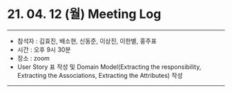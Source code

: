 # 21. 04. 12 (월) Meeting Log

---
- 참석자 : 김효진, 배소현, 신동준, 이상진, 이한별, 홍주표
- 시간 : 오후 9시 30분
- 장소 : zoom
- User Story 표 작성 및 Domain Model(Extracting the responsibility, Extracting the Associations, Extracting the Attributes) 작성
---